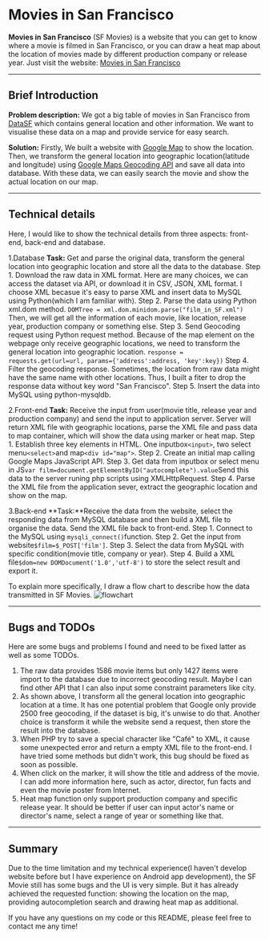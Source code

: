 # Movies in San Francisco
**Movies in San Francisco** (SF Movies) is a website that you can get to know where a movie is filmed in San Francisco, or you can draw a heat map about the location of movies made by different production company or release year. Just visit the website: [Movies in San Francisco](http://ec2-54-169-212-184.ap-southeast-1.compute.amazonaws.com/website/)


----------
## Brief Introduction
**Problem description:** We got a big table of movies in San Francisco from [DataSF](https://data.sfgov.org/Culture-and-Recreation/Film-Locations-in-San-Francisco/yitu-d5am) which contains general location and other information. We want to visualise these data on a map and provide service for easy search.

**Solution:** Firstly, We built a website with [Google Map](https://developers.google.com/maps/web) to show the location. Then, we transform the general location into geographic location(latitude and longitude) using [Google Maps Geocoding API](https://developers.google.com/maps/web-services/) and save all data into database. With these data, we can easily search the movie and show the actual location on our map. 


----------
## Technical details
Here, I would like to show the technical details from three aspects: front-end, back-end and database. 

1.Database
**Task:** Get and parse the original data, transform the general location into geographic location and store all the data to the database.
Step 1. Download the raw data in XML format. Here are many choices, we can access the dataset via API, or download it in CSV, JSON, XML format. I choose XML becasue it's easy to parse XML and insert data to MySQL using Python(which I am familiar with). 
Step 2. Parse the data using Python xml.dom method.
`DOMTree = xml.dom.minidom.parse("film_in_SF.xml")`
Then, we will get all the information of each movie, like location, release year, production company or something else.
Step 3. Send Geocoding request using Python request method. Because of the map element on the webpage only receive geographic locations, we need to transform the general location into geographic location.
`response = requests.get(url=url, params={'address':address, 'key':key})`
Step 4. Filter the geocoding response. Sometimes, the location from raw data might have the same name with other locations. Thus, I built a fiter to drop the response data without key word "San Francisco".
Step 5. Insert the data into MySQL using python-mysqldb.

2.Front-end
**Task:** Receive the input from user(movie title, release year and production company) and send the input to application server. Server will return XML file with geographic locations, parse the XML file and pass data to map container, which will show the data using marker or heat map.
Step 1. Establish three key elements in HTML. One inputbox`<input>`, two select menu`<select>`and map`<div id="map">`. 
Step 2. Create an initial map calling Google Maps JavaScript API.
Step 3. Get data from inputbox or select menu in JS`var film=document.getElementByID("autocomplete").value`Send this data to the server runing php scripts using XMLHttpRequest.
Step 4. Parse the XML file from the application sever, extract the geographic location and show on the map.

3.Back-end
**Task:**Receive the data from the website, select the responding data from MySQL database and then build a XML file to organise the data. Send the XML file back to front-end.
Step 1. Connect to the MySQL using `mysqli_connect()`function.
Step 2. Get the input from website`$film=$_POST['film']`.
Step 3. Select the data from MySQL with specific condition(movie title, company or year).
Step 4. Build a XML file`$dom=new DOMDocument('1.0','utf-8')` to store the select result and export it.

To explain more specifically, I draw a flow chart to describe how the data transmitted in SF Movies.
![flowchart](http://img.blog.csdn.net/20170515222152932?watermark/2/text/aHR0cDovL2Jsb2cuY3Nkbi5uZXQvcXFfMzI4NzY4NjM=/font/5a6L5L2T/fontsize/400/fill/I0JBQkFCMA==/dissolve/70/gravity/SouthEast)


----------
## Bugs and TODOs
Here are some bugs and problems I found and need to be fixed latter as well as some TODOs.
1. The raw data provides 1586 movie items but only 1427 items were import to the database due to incorrect geocoding result. Maybe I can find other API that I can also input some constraint parameters like city.
2. As shown above, I transform all the general location into geographic location at a time. It has one potential problem that Google only provide 2500 free geocoding, if the dataset is big, it's unwise to do that. Another choice is transform it while the website send a request, then store the result into the database.
3. When PHP try to save a special character like "Café" to XML, it cause some unexpected error and return a empty XML file to the front-end. I have tried some methods but didn't work, this bug should be fixed as soon as possible.
4. When click on the marker, it will show the title and address of the movie. I can add more information here, such as actor, director, fun facts and even the movie poster from Internet.
5. Heat map function only support production company and specific release year. It should be better if user can input actor's name or director's name, select a range of year or something like that.


----------
## Summary
Due to the time limitation and my technical experience(I haven't develop website before but I have experience on Android app development), the SF Movie still has some bugs and the UI is very simple. But it has already achieved the requested function: showing the location on the map, providing autocompletion search and drawing heat map as additional. 

If you have any questions on my code or this README, please feel free to contact me any time!  

